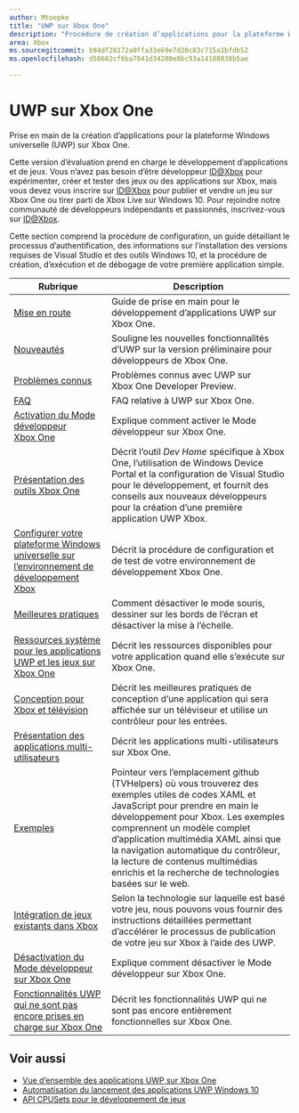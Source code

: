 ```yaml
---
author: Mtoepke
title: "UWP sur Xbox One"
description: "Procédure de création d’applications pour la plateforme Windows universelle (UWP) sur Xbox One."
area: Xbox
ms.sourcegitcommit: b94df28172a0ffa33e69e7d20c83c715a1bfdb52
ms.openlocfilehash: d50602cf6ba7041d34200e8bc93a14188038b5ae

---
```


# UWP sur Xbox One

Prise en main de la création d’applications pour la plateforme Windows universelle (UWP) sur Xbox One.

Cette version d’évaluation prend en charge le développement d’applications et de jeux. Vous n’avez pas besoin d’être développeur [ID@Xbox](http://www.xbox.com/en-us/Developers/id) pour expérimenter, créer et tester des jeux ou des applications sur Xbox, mais vous devez vous inscrire sur [ID@Xbox](http://www.xbox.com/en-us/Developers/id) pour publier et vendre un jeu sur Xbox One ou tirer parti de Xbox Live sur Windows 10. Pour rejoindre notre communauté de développeurs indépendants et passionnés, inscrivez-vous sur [ID@Xbox](http://www.xbox.com/en-us/Developers/id). 

Cette section comprend la procédure de configuration, un guide détaillant le processus d’authentification, des informations sur l’installation des versions requises de Visual Studio et des outils Windows 10, et la procédure de création, d’exécution et de débogage de votre première application simple. 

| Rubrique      | Description |
|------------|-------------|
|[Mise en route](getting-started.md)| Guide de prise en main pour le développement d’applications UWP sur Xbox One. |
|[Nouveautés](whats-new.md)| Souligne les nouvelles fonctionnalités d’UWP sur la version préliminaire pour développeurs de Xbox One. |
|[Problèmes connus](known-issues.md)| Problèmes connus avec UWP sur Xbox One Developer Preview. |
|[FAQ](frequently-asked-questions.md)| FAQ relative à UWP sur Xbox One. |
|[Activation du Mode développeur Xbox One](devkit-activation.md)| Explique comment activer le Mode développeur sur Xbox One. |
|[Présentation des outils Xbox One](introduction-to-xbox-tools.md)| Décrit l’outil _Dev Home_ spécifique à Xbox One, l’utilisation de Windows Device Portal et la configuration de Visual Studio pour le développement, et fournit des conseils aux nouveaux développeurs pour la création d’une première application UWP Xbox. |
|[Configurer votre plateforme Windows universelle sur l’environnement de développement Xbox](development-environment-setup.md)| Décrit la procédure de configuration et de test de votre environnement de développement Xbox One. |
|[Meilleures pratiques](tailoring-for-xbox.md)| Comment désactiver le mode souris, dessiner sur les bords de l’écran et désactiver la mise à l’échelle. |
|[Ressources système pour les applications UWP et les jeux sur Xbox One](system-resource-allocation.md)| Décrit les ressources disponibles pour votre application quand elle s’exécute sur Xbox One. | 
|[Conception pour Xbox et télévision](http://go.microsoft.com/fwlink/?LinkID=760736)| Décrit les meilleures pratiques de conception d’une application qui sera affichée sur un téléviseur et utilise un contrôleur pour les entrées. |  
|[Présentation des applications multi-utilisateurs](multi-user-applications.md)| Décrit les applications multi-utilisateurs sur Xbox One. |
|[Exemples](samples.md)| Pointeur vers l’emplacement github (TVHelpers) où vous trouverez des exemples utiles de codes XAML et JavaScript pour prendre en main le développement pour Xbox. Les exemples comprennent un modèle complet d’application multimédia XAML ainsi que la navigation automatique du contrôleur, la lecture de contenus multimédias enrichis et la recherche de technologies basées sur le web. |
|[Intégration de jeux existants dans Xbox](development-lanes-landing.md)|Selon la technologie sur laquelle est basé votre jeu, nous pouvons vous fournir des instructions détaillées permettant d’accélérer le processus de publication de votre jeu sur Xbox à l’aide des UWP.|
|[Désactivation du Mode développeur sur Xbox One](devkit-deactivation.md)| Explique comment désactiver le Mode développeur sur Xbox One. |
|[Fonctionnalités UWP qui ne sont pas encore prises en charge sur Xbox One](http://go.microsoft.com/fwlink/?LinkId=760755)|  Décrit les fonctionnalités UWP qui ne sont pas encore entièrement fonctionnelles sur Xbox One.|  

## Voir aussi
- [Vue d’ensemble des applications UWP sur Xbox One](http://go.microsoft.com/fwlink/?LinkId=780786) 
- [Automatisation du lancement des applications UWP Windows 10](automate-launching-uwp-apps.md)
- [API CPUSets pour le développement de jeux](cpusets-games.md)
  



<!--HONumber=Jun16_HO4-->


